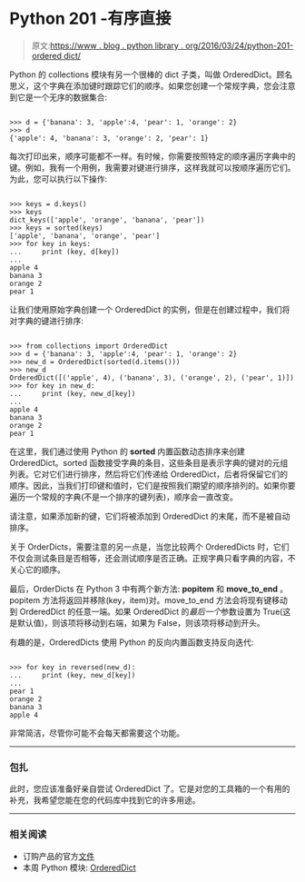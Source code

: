 # Python 201 -有序直接

> 原文:[https://www . blog . python library . org/2016/03/24/python-201-ordered dict/](https://www.blog.pythonlibrary.org/2016/03/24/python-201-ordereddict/)

Python 的 collections 模块有另一个很棒的 dict 子类，叫做 OrderedDict。顾名思义，这个字典在添加键时跟踪它们的顺序。如果您创建一个常规字典，您会注意到它是一个无序的数据集合:

```

>>> d = {'banana': 3, 'apple':4, 'pear': 1, 'orange': 2}
>>> d
{'apple': 4, 'banana': 3, 'orange': 2, 'pear': 1}

```

每次打印出来，顺序可能都不一样。有时候，你需要按照特定的顺序遍历字典中的键。例如，我有一个用例，我需要对键进行排序，这样我就可以按顺序遍历它们。为此，您可以执行以下操作:

```

>>> keys = d.keys()
>>> keys
dict_keys(['apple', 'orange', 'banana', 'pear'])
>>> keys = sorted(keys)
['apple', 'banana', 'orange', 'pear']
>>> for key in keys:
...     print (key, d[key])
... 
apple 4
banana 3
orange 2
pear 1

```

让我们使用原始字典创建一个 OrderedDict 的实例，但是在创建过程中，我们将对字典的键进行排序:

```

>>> from collections import OrderedDict
>>> d = {'banana': 3, 'apple':4, 'pear': 1, 'orange': 2}
>>> new_d = OrderedDict(sorted(d.items()))
>>> new_d
OrderedDict([('apple', 4), ('banana', 3), ('orange', 2), ('pear', 1)])
>>> for key in new_d:
...     print (key, new_d[key])
... 
apple 4
banana 3
orange 2
pear 1

```

在这里，我们通过使用 Python 的 **sorted** 内置函数动态排序来创建 OrderedDict。sorted 函数接受字典的条目，这些条目是表示字典的键对的元组列表。它对它们进行排序，然后将它们传递给 OrderedDict，后者将保留它们的顺序。因此，当我们打印键和值时，它们是按照我们期望的顺序排列的。如果你要遍历一个常规的字典(不是一个排序的键列表)，顺序会一直改变。

请注意，如果添加新的键，它们将被添加到 OrderedDict 的末尾，而不是被自动排序。

关于 OrderDicts，需要注意的另一点是，当您比较两个 OrderedDicts 时，它们不仅会测试条目是否相等，还会测试顺序是否正确。正规字典只看字典的内容，不关心它的顺序。

最后，OrderDicts 在 Python 3 中有两个新方法: **popitem** 和 **move_to_end** 。popitem 方法将返回并移除(key，item)对。move_to_end 方法会将现有键移动到 OrderedDict 的任意一端。如果 OrderedDict 的*最后一个*参数设置为 True(这是默认值)，则该项将移动到右端，如果为 False，则该项将移动到开头。

有趣的是，OrderedDicts 使用 Python 的反向内置函数支持反向迭代:

```

>>> for key in reversed(new_d):
...     print (key, new_d[key])
... 
pear 1
orange 2
banana 3
apple 4

```

非常简洁，尽管你可能不会每天都需要这个功能。

* * *

### 包扎

此时，您应该准备好亲自尝试 OrderedDict 了。它是对您的工具箱的一个有用的补充，我希望您能在您的代码库中找到它的许多用途。

* * *

### 相关阅读

*   订购产品的官方[文件](https://docs.python.org/2/library/collections.html#collections.OrderedDict)
*   本周 Python 模块: [OrderedDict](https://pymotw.com/2/collections/ordereddict.html)